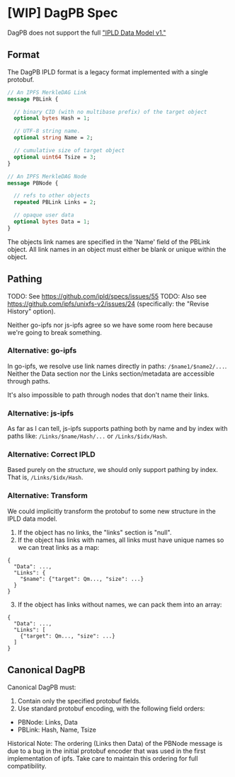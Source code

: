 # [WIP] DagPB Spec

DagPB does not support the full ["IPLD Data Model v1."](../IPLD-Data-Model-v1.md)

## Format

The DagPB IPLD format is a legacy format implemented with a single protobuf.

```protobuf
// An IPFS MerkleDAG Link
message PBLink {

  // binary CID (with no multibase prefix) of the target object
  optional bytes Hash = 1;

  // UTF-8 string name.
  optional string Name = 2;

  // cumulative size of target object
  optional uint64 Tsize = 3;
}

// An IPFS MerkleDAG Node
message PBNode {

  // refs to other objects
  repeated PBLink Links = 2;

  // opaque user data
  optional bytes Data = 1;
}
```

The objects link names are specified in the 'Name' field of the PBLink object.
All link names in an object must either be blank or unique within the object.

## Pathing

TODO: See https://github.com/ipld/specs/issues/55
TODO: Also see https://github.com/ipfs/unixfs-v2/issues/24 (specifically: the "Revise History" option).

Neither go-ipfs nor js-ipfs agree so we have some room here because we're going to break something.

### Alternative: go-ipfs

In go-ipfs, we resolve use link names directly in paths: `/$name1/$name2/...`.
Neither the Data section nor the Links section/metadata are accessible through
paths.

It's also impossible to path through nodes that don't name their links.

### Alternative: js-ipfs

As far as I can tell, js-ipfs supports pathing both by name and by index with
paths like: `/Links/$name/Hash/...` or `/Links/$idx/Hash`.

### Alternative: Correct IPLD

Based purely on the _structure_, we should only support pathing by index. That
is, `/Links/$idx/Hash`.

### Alternative: Transform

We could implicitly transform the protobuf to some new structure in the IPLD data model.

1. If the object has no links, the "links" section is "null".
2. If the object has links with names, all links must have unique names so we can treat links as a map:

```
{
  "Data": ...,
  "Links": {
    "$name": {"target": Qm..., "size": ...}
  }
}
```

3. If the object has links without names, we can pack them into an array:

```
{
  "Data": ...,
  "Links": [
    {"target": Qm..., "size": ...}
  ]
}
```

## Canonical DagPB

Canonical DagPB must:

1. Contain only the specified protobuf fields.
2. Use standard protobuf encoding, with the following field orders:
  - PBNode: Links, Data
  - PBLink: Hash, Name, Tsize

Historical Note: The ordering (Links then Data) of the PBNode message is due to
a bug in the initial protobuf encoder that was used in the first implementation
of ipfs. Take care to maintain this ordering for full compatibility.
